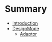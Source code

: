 # Summary

* [Introduction](README.md)
* [DesignMode](chapter1.md)
  * [Adaptor](chapter1/design-mode.md)

